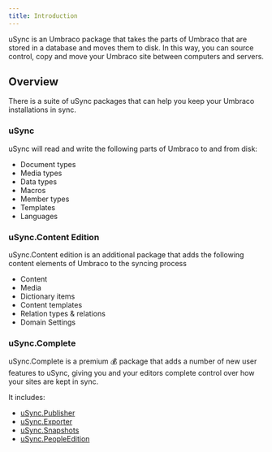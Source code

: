 ```yaml
---
title: Introduction
---
```


uSync is an Umbraco package that takes the parts of Umbraco that are stored in a database and moves them to disk. In this way, you can source control, copy and move your Umbraco site between computers and servers.


## Overview
There is a suite of uSync packages that can help you keep your Umbraco installations in sync. 

### uSync 
uSync will read and write the following parts of Umbraco to and from disk: 

- Document types
- Media types
- Data types
- Macros
- Member types
- Templates
- Languages

### uSync.Content Edition

uSync.Content edition is an additional package that adds the following content elements of Umbraco to the syncing process

- Content
- Media
- Dictionary items
- Content templates
- Relation types & relations
- Domain Settings

### uSync.Complete 
uSync.Complete is a premium 💰 package that adds a number of new user features to uSync, giving you and your editors complete control over how your sites are kept in sync. 

It includes: 

- [uSync.Publisher](complete/introduction/publisher)
- [uSync.Exporter](complete/introduction/exporter)
- [uSync.Snapshots](complete/introduction/snapshots)
- [uSync.PeopleEdition](complete/introduction/people)

